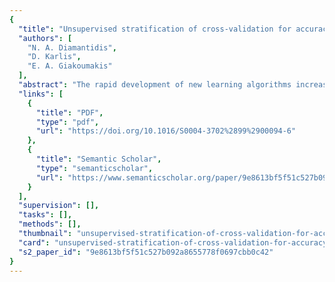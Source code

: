 ```yaml
---
{
  "title": "Unsupervised stratification of cross-validation for accuracy estimation",
  "authors": [
    "N. A. Diamantidis",
    "D. Karlis",
    "E. A. Giakoumakis"
  ],
  "abstract": "The rapid development of new learning algorithms increases the need for improved accuracy estimation methods. Moreover, methods allowing the comparison of several different learning algorithms are important for the performance evaluation of new ones. In this paper we propose new accuracy estimation methods which are extensions of the k-fold cross-validation method. The methods proposed construct cross-validation folds deterministically instead of using the random sampling approach. The deterministic construction of folds is performed using unsupervised stratification by exploiting the distribution of instances in the instance space. Our methods are based either on the one-center approach or on clustering procedures. These methods attempt to construct more representative folds, therefore reducing the bias of the resulting estimator. At the same time, our methods allow direct comparisons between the performance of learning algorithms in different experiments, since no randomness is present. A simulation experiment examining the performance of the proposed methods is reported, depicting their behavior in a variety of situations. The new methods reduce mainly the bias of the estimator. © 2000 Elsevier Science B.V. All rights reserved.",
  "links": [
    {
      "title": "PDF",
      "type": "pdf",
      "url": "https://doi.org/10.1016/S0004-3702%2899%2900094-6"
    },
    {
      "title": "Semantic Scholar",
      "type": "semanticscholar",
      "url": "https://www.semanticscholar.org/paper/9e8613bf5f51c527b092a8655778f0697cbb0c42"
    }
  ],
  "supervision": [],
  "tasks": [],
  "methods": [],
  "thumbnail": "unsupervised-stratification-of-cross-validation-for-accuracy-estimation-thumb.jpg",
  "card": "unsupervised-stratification-of-cross-validation-for-accuracy-estimation-card.jpg",
  "s2_paper_id": "9e8613bf5f51c527b092a8655778f0697cbb0c42"
}
---
```


